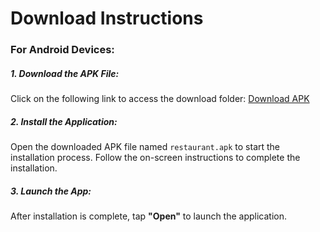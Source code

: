 
<body>
    <h1>Download Instructions</h1>
    <h3>For Android Devices:</h3>
    <h5>1. Download the APK File:</h5>
    <p>Click on the following link to access the download folder: <a href="https://drive.google.com/drive/folders/1EhAmouPlZuTk3BequVVwZjqKUIewO2bS?fbclid=IwY2xjawFTj0lleHRuA2FlbQIxMAABHVx9rRO-bQDSU5CjPoajQrZeufJRj8NrpodKVxwlBsogx8XpGLshhWeEeA_aem_df9m-X4R8wXH_SIwPECHcw" target="_blank">Download APK</a></p>
    <h5>2. Install the Application:</h5>
    <p>Open the downloaded APK file named <code>restaurant.apk</code> to start the installation process. Follow the on-screen instructions to complete the installation.</p>
    <h5>3. Launch the App:</h5>
    <p>After installation is complete, tap <strong>"Open"</strong> to launch the application.</p>
</body>
</html>
